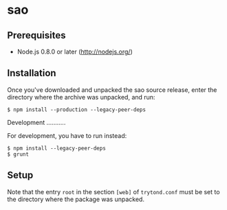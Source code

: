 sao
===

Prerequisites
-------------

 * Node.js 0.8.0 or later (http://nodejs.org/)

Installation
------------

Once you've downloaded and unpacked the sao source release, enter the directory
where the archive was unpacked, and run:

    $ npm install --production --legacy-peer-deps

Development
...........

For development, you have to run instead:

    $ npm install --legacy-peer-deps
    $ grunt

Setup
-----

Note that the entry `root` in the section `[web]` of `trytond.conf` must be set
to the directory where the package was unpacked.

